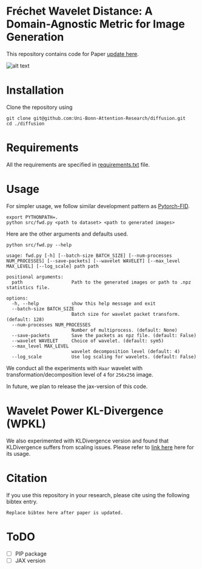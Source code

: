 # Fréchet Wavelet Distance: A Domain-Agnostic Metric for Image Generation

This repository contains code for Paper [update here](https://arxiv.org/html/2312.15289v1).

![alt text](https://github.com/Uni-Bonn-Attention-Research/diffusion/blob/pytorch/images/fwd_computation.png)
# Installation
Clone the repository using 
```
git clone git@github.com:Uni-Bonn-Attention-Research/diffusion.git
cd ./diffusion
```

# Requirements
All the requirements are specified in [requirements.txt](https://github.com/Uni-Bonn-Attention-Research/diffusion/blob/pytorch/requirements.txt) file.

# Usage
For simpler usage, we follow similar development pattern as [Pytorch-FID](https://github.com/mseitzer/pytorch-fid).
```
export PYTHONPATH=.
python src/fwd.py <path to dataset> <path to generated images>
```
Here are the other arguments and defaults used.
```
python src/fwd.py --help

usage: fwd.py [-h] [--batch-size BATCH_SIZE] [--num-processes NUM_PROCESSES] [--save-packets] [--wavelet WAVELET] [--max_level MAX_LEVEL] [--log_scale] path path

positional arguments:
  path                  Path to the generated images or path to .npz statistics file.

options:
  -h, --help            show this help message and exit
  --batch-size BATCH_SIZE
                        Batch size for wavelet packet transform. (default: 128)
  --num-processes NUM_PROCESSES
                        Number of multiprocess. (default: None)
  --save-packets        Save the packets as npz file. (default: False)
  --wavelet WAVELET     Choice of wavelet. (default: sym5)
  --max_level MAX_LEVEL
                        wavelet decomposition level (default: 4)
  --log_scale           Use log scaling for wavelets. (default: False)
```
We conduct all the experiments with `Haar` wavelet with transformation/decomposition level of `4` for `256x256` image.

In future, we plan to release the jax-version of this code.

# Wavelet Power KL-Divergence (WPKL)
We also experimented with KLDivergence version and found that KLDivergence suffers from scaling issues.
Please refer to [link here](https://google.com/) here for its usage.

# Citation
If you use this repository in your research, please cite using the following bibtex entry.
```
Replace bibtex here after paper is updated.
```

# ToDO
- [ ] PIP package
- [ ] JAX version